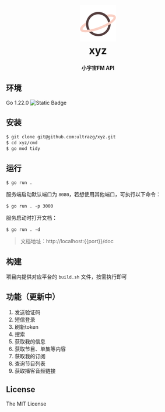 <h1 align="center">
  <img src="./logo.png" alt="xyz" width="100">
  <br>xyz<br>
</h1>
<h4 align="center">小宇宙FM API</h4>


## 环境

Go 1.22.0 <img alt="Static Badge" src="https://img.shields.io/badge/Go-1.22.0-blue.svg">




## 安装

```shell
$ git clone git@github.com:ultrazg/xyz.git
$ cd xyz/cmd
$ go mod tidy
```



## 运行

```shell
$ go run .
```

服务端启动默认端口为 `8080`，若想使用其他端口，可执行以下命令：

```shell
$ go run . -p 3000
```

服务启动时打开文档：

```shell
$ go run . -d
```

> 文档地址：http://localhost:{{port}}/doc



## 构建

项目内提供对应平台的 `build.sh` 文件，按需执行即可



## 功能（更新中）

1. 发送验证码
2. 短信登录
3. 刷新token
4. 搜索
5. 获取我的信息
6. 获取节目、单集等内容
7. 获取我的订阅
8. 查询节目列表
9. 获取播客音频链接



## License

The MIT License
